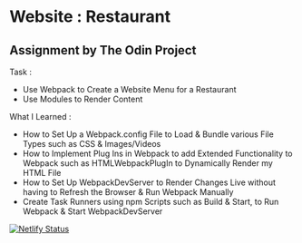 # Website : Restaurant

## Assignment by The Odin Project

Task :
- Use Webpack to Create a Website Menu for a Restaurant
- Use Modules to Render Content

What I Learned :
- How to Set Up a Webpack.config File to Load & Bundle various File Types such as CSS & Images/Videos
- How to Implement Plug Ins in Webpack to add Extended Functionality to Webpack such as HTMLWebpackPlugIn to Dynamically Render my HTML File
- How to Set Up WebpackDevServer to Render Changes Live without having to Refresh the Browser & Run Webpack Manually
- Create Task Runners using npm Scripts such as Build & Start, to Run Webpack & Start WebpackDevServer

[![Netlify Status](https://api.netlify.com/api/v1/badges/69313416-06d5-4648-900e-7106f8f824b8/deploy-status)](https://app.netlify.com/sites/imthatalex-restaurant-menu/deploys)
